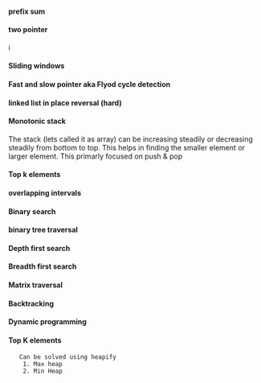 #### prefix sum

#### two pointer
i
#### Sliding windows

#### Fast and slow pointer aka Flyod cycle detection

#### linked list in place reversal (hard)


#### Monotonic stack

The stack (lets called it as array) can be increasing steadily or decreasing steadily from bottom to top. This helps in finding the smaller element or larger element. This primarly focused on push & pop

#### Top k elements
#### overlapping intervals
#### Binary search
#### binary tree traversal
#### Depth first search
#### Breadth first search
#### Matrix traversal
#### Backtracking
#### Dynamic programming


#### Top K elements
	   Can be solved using heapify
		1. Max heap
		2. Min Heap